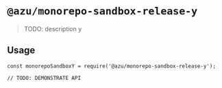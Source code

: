 # `@azu/monorepo-sandbox-release-y`

> TODO: description
y

## Usage

```
const monorepoSandboxY = require('@azu/monorepo-sandbox-release-y');

// TODO: DEMONSTRATE API
```

